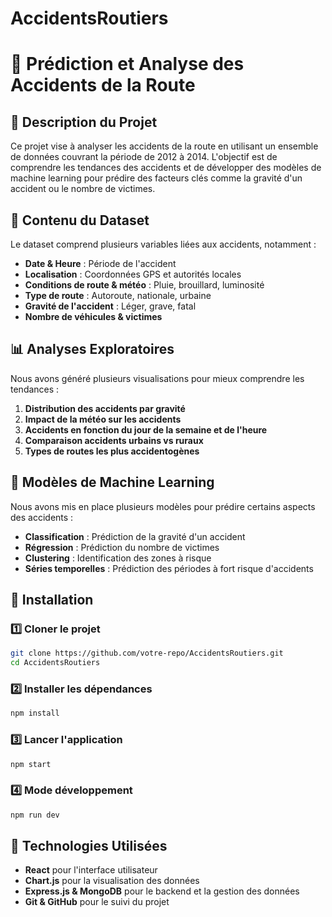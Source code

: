 # AccidentsRoutiers
# 🚗 Prédiction et Analyse des Accidents de la Route

## 📌 Description du Projet
Ce projet vise à analyser les accidents de la route en utilisant un ensemble de données couvrant la période de 2012 à 2014. L'objectif est de comprendre les tendances des accidents et de développer des modèles de machine learning pour prédire des facteurs clés comme la gravité d'un accident ou le nombre de victimes.

## 📂 Contenu du Dataset
Le dataset comprend plusieurs variables liées aux accidents, notamment :
- **Date & Heure** : Période de l'accident
- **Localisation** : Coordonnées GPS et autorités locales
- **Conditions de route & météo** : Pluie, brouillard, luminosité
- **Type de route** : Autoroute, nationale, urbaine
- **Gravité de l'accident** : Léger, grave, fatal
- **Nombre de véhicules & victimes**

## 📊 Analyses Exploratoires
Nous avons généré plusieurs visualisations pour mieux comprendre les tendances :
1. **Distribution des accidents par gravité**
2. **Impact de la météo sur les accidents**
3. **Accidents en fonction du jour de la semaine et de l'heure**
4. **Comparaison accidents urbains vs ruraux**
5. **Types de routes les plus accidentogènes**

## 🤖 Modèles de Machine Learning
Nous avons mis en place plusieurs modèles pour prédire certains aspects des accidents :
- **Classification** : Prédiction de la gravité d'un accident
- **Régression** : Prédiction du nombre de victimes
- **Clustering** : Identification des zones à risque 
- **Séries temporelles** : Prédiction des périodes à fort risque d'accidents

## 🚀 Installation
### 1️⃣ Cloner le projet
```bash
git clone https://github.com/votre-repo/AccidentsRoutiers.git
cd AccidentsRoutiers
```
### 2️⃣ Installer les dépendances
```bash
npm install
```
### 3️⃣ Lancer l'application
```bash
npm start
```
### 4️⃣ Mode développement
```bash
npm run dev
```

## 📌 Technologies Utilisées
- **React** pour l'interface utilisateur
- **Chart.js** pour la visualisation des données
- **Express.js & MongoDB** pour le backend et la gestion des données
- **Git & GitHub** pour le suivi du projet
